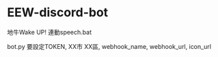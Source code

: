 # EEW-discord-bot

地牛Wake UP! 連動speech.bat

bot.py
要設定TOKEN, XX市 XX區, webhook_name, webhook_url, icon_url